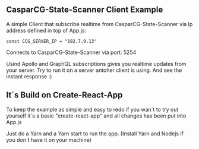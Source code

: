 ## CasparCG-State-Scanner Client Example

A simple Client that subscribe realtime from CasparCG-State-Scanner via
Ip address defined in top of App.js:
 
```
const CCG_SERVER_IP = "192.7.9.13"
```
Connects to CasparCG-State-Scanner via port: 5254 

Usind Apollo and GraphQL subscriptions gives you realtime updates from your server.
Try to run it on a server antoher client is using. And see the instant response :)


## It´s Build on Create-React-App

To keep the example as simple and easy to redo if you wan´t to try out yourself it´s a basic "create-react-app" and all changes has been put into App.js

Just do a Yarn and a Yarn start to run the app.
(Install Yarn and Nodejs if you don´t have it on your machine)